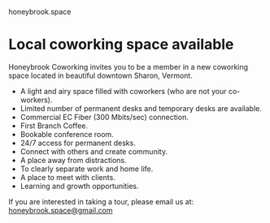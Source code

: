 honeybrook.space

# Local coworking space available

Honeybrook Coworking invites you to be a member in a new coworking space located in beautiful downtown Sharon, Vermont.

-    A light and airy space filled with coworkers (who are not your co-workers).
-    Limited number of permanent desks and temporary desks are available. 
-    Commercial EC Fiber (300 Mbits/sec) connection. 
-    First Branch Coffee.
-    Bookable conference room.
-    24/7 access for permanent desks.
-    Connect with others and create community.
-    A place away from distractions.
-    To clearly separate work and home life.
-    A place to meet with clients.
-    Learning and growth opportunities.

If you are interested in taking a tour, please email us at: honeybrook.space@gmail.com
